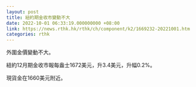 ```yaml
---
layout: post
title: 紐約期金收市變動不大
date: 2022-10-01 06:33:19.000000000 +08:00
link: https://news.rthk.hk/rthk/ch/component/k2/1669232-20221001.htm
categories: rthk
---
```


外圍金價變動不大。

紐約12月期金收市報每盎士1672美元，升3.4美元，升幅0.2%。

現貨金在1660美元附近。
